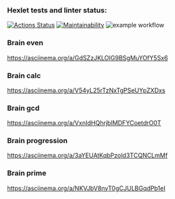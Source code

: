 ### Hexlet tests and linter status:
[![Actions Status](https://github.com/Tati92-L/frontend-project-lvl1/workflows/hexlet-check/badge.svg)](https://github.com/Tati92-L/frontend-project-lvl1/actions)
[![Maintainability](https://api.codeclimate.com/v1/badges/a99a88d28ad37a79dbf6/maintainability)](https://codeclimate.com/github/codeclimate/codeclimate/maintainability)
![example workflow](https://github.com/Tati92-L/frontend-project-lvl1/actions/workflows/nodejs.yml/badge.svg)
### Brain even
https://asciinema.org/a/GdSZzJKLOIG9BSgMuYOfY5Sx6
### Brain calc
https://asciinema.org/a/V54yL25rTzNxTgPSeUYpZXDxs
### Brain gcd
https://asciinema.org/a/VxnIdHQhrjbIMDFYCoetdrO0T
### Brain progression
https://asciinema.org/a/3aYEUAtKqbPzold3TCQNCLmMf
### Brain prime
https://asciinema.org/a/NKVJbV8nyT0gCJULBGqdPb1eI





